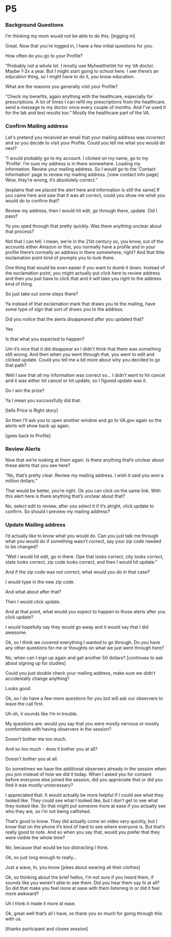 # P5

### Background Questions

I’m thinking my mom would not be able to do this. [logging in]

Great. Now that you're logged in, I have a few initial questions for you.

How often do you go to your Profile?

“Probably not a whole lot. I mostly use MyhealtheVet for my VA doctor. Maybe 1-2x a year. But I might start going to school here. I see there’s an education thing, so I might have to do it, you know education. 

What are the reasons you generally visit your Profile?

“Check my benefits, again anything with the healthcare, especially for prescriptions. A lot of times I can refill my prescriptions from the healthcare, send a message to my doctor once every couple of months. And I’ve used it for the lab and test results too.”
Mostly the healthcare part of the VA.

### Confirm Mailing address

Let's pretend you received an email that your mailing address was incorrect and so you decide to visit your Profile. Could you tell me what you would do next?

“I would probably go to my account. I clicked on my name, go to my ‘Profile’. I’m sure my address is in there somewhere. Loading my information. Review your mailing address. So I would go to the ‘Contact information’ page to review my mailing address. [view contact info page] Wow, they’re wrong, it’s absolutely correct.”

[explains that we placed the alert here and information is still the same] If you came here and saw that it was all correct, could you show me what you would do to confirm that?

Review my address, then I would hit edit, go through there, update. Did I pass?

Ya you sped through that pretty quickly. Was there anything unclear about that process?

Not that I can tell. I mean, we’re in the 21st century so, you know, out of the accounts either Amazon or this, you normally have a profile and in your profile there’s normally an address in there somewhere, right? And that little exclamation point kind of prompts you to look there. 

One thing that would be even easier if you want to dumb it down. Instead of the exclamation point, you might actually put click here to review address and then you just have to click that and it will take you right to the address kind of thing. 

So just take out some steps there?

Ya instead of that exclamation mark that draws you to the mailing, have some type of sign that sort of draws you to the address.

Did you notice that the alerts disappeared after you updated that?

Yes

Is that what you expected to happen?

Um it’s nice that it did disappear so I didn’t think that there was something still wrong. 
And then when you went through that, you went to edit and clicked update. Could you tell me a bit more about why you decided to go that path?

Well I saw that all my information was correct so… I didn’t want to hit cancel and it was either hit cancel or hit update, so I figured update was it. 

Do I win the prize?

Ya I mean you successfully did that.

[tells Price is Right story]

So then I’ll ask you to open another window and go to VA.gov again so the alerts will show back up again. 

[goes back to Profile]

### Review Alerts

Now that we’re looking at them again. Is there anything that’s unclear about these alerts that you see here?

“No, that’s pretty clear. Review my mailing address. I wish it said you won a million dollars.”

That would be better, you’re right. Ok you can click on the same link. With this alert here is there anything that’s unclear about that?

No, select edit to review, after you select it if it’s alright, click update to confirm. So should I preview my mailing address? 

### Update Mailing address

I’d actually like to know what you would do. Can you just talk me through what you would do if something wasn’t correct, say your zip code needed to be changed?

“Well I would hit edit, go in there. Ope that looks correct, city looks correct, state looks correct, zip code looks correct, and then I would hit update.”

And if the zip code was not correct, what would you do in that case?

I would type in the new zip code. 

And what about after that?

Then I would click update.

And at that point, what would you expect to happen to those alerts after you click update?

I would hopefully say they would go away and it would say that I did awesome. 

Ok, so I think we covered everything I wanted to go through. Do you have any other questions for me or thoughts on what we just went through here?

No, when can I sign up again and get another 50 dollars? [continues to ask about signing up for studies]

Could you just double check your mailing address, make sure we didn’t accidentally change anything?

Looks good. 

Ok, so I do have a few more questions for you but will ask our observers to leave the call first.

Uh oh, it sounds like I’m in trouble. 

My questions are: would you say that you were mostly nervous or mostly comfortable with having observers in the session?

Doesn’t bother me too much. 

And so too much - does it bother you at all?

Doesn’t bother you at all.

So sometimes we have the additional observers already in the session when you join instead of how we did it today. When I asked you for consent before everyone else joined the session, did you appreciate that or did you find it was mostly unnecessary?

I appreciated that. It would actually be more helpful if I could see what they looked like. They could see what I looked like, but I don’t get to see what they looked like. So that might put someone more at ease if you actually see who they are, so I’m not being catfished.

That’s good to know. They did actually come on video very quickly, but I know that on the phone it’s kind of hard to see where everyone is. But that’s really good to note. And so when you say that, would you prefer that they were visible the whole time?

No, because that would be too distracting I think.

Ok, so just long enough to really…

Just a wave, hi, you know [jokes about wearing all their clothes]

Ok, so thinking about the brief hellos, I’m not sure if you heard them, if sounds like you weren’t able to see them. Did you hear them say hi at all? So did that make you feel more at ease with them listening in or did it feel more awkward?

Uh I think it made it more at ease.

Ok, great well that’s all I have, so thank you so much for going through this with us. 

[thanks participant and closes session]
 
